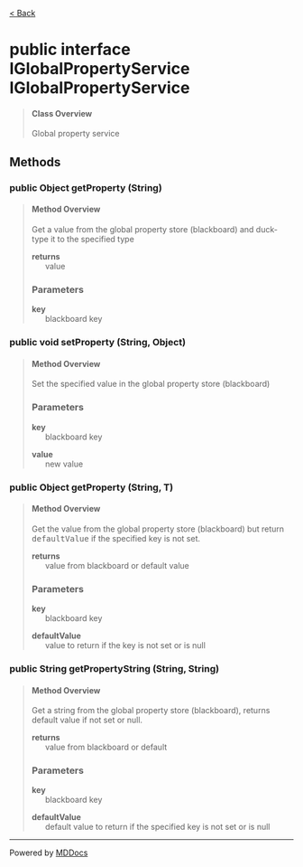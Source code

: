 [< Back](../README.md)
# public interface IGlobalPropertyService IGlobalPropertyService #
>#### Class Overview ####
>Global property service
## Methods ##
### public Object getProperty (String) ###
>#### Method Overview ####
>Get a value from the global property store (blackboard) and duck-type it
 to the specified type
>
>**returns**<br />
>&nbsp;&nbsp;&nbsp;&nbsp;&nbsp;&nbsp;value
>
>### Parameters ###
>**key**<br />
>&nbsp;&nbsp;&nbsp;&nbsp;&nbsp;&nbsp;blackboard key
>
### public void setProperty (String, Object) ###
>#### Method Overview ####
>Set the specified value in the global property store (blackboard)
>
>### Parameters ###
>**key**<br />
>&nbsp;&nbsp;&nbsp;&nbsp;&nbsp;&nbsp;blackboard key
>
>**value**<br />
>&nbsp;&nbsp;&nbsp;&nbsp;&nbsp;&nbsp;new value
>
### public Object getProperty (String, T) ###
>#### Method Overview ####
>Get the value from the global property store (blackboard) but return
 <tt>defaultValue</tt> if the specified key is not set.
>
>**returns**<br />
>&nbsp;&nbsp;&nbsp;&nbsp;&nbsp;&nbsp;value from blackboard or default value
>
>### Parameters ###
>**key**<br />
>&nbsp;&nbsp;&nbsp;&nbsp;&nbsp;&nbsp;blackboard key
>
>**defaultValue**<br />
>&nbsp;&nbsp;&nbsp;&nbsp;&nbsp;&nbsp;value to return if the key is not set or is null
>
### public String getPropertyString (String, String) ###
>#### Method Overview ####
>Get a string from the global property store (blackboard), returns default
 value if not set or null.
>
>**returns**<br />
>&nbsp;&nbsp;&nbsp;&nbsp;&nbsp;&nbsp;value from blackboard or default
>
>### Parameters ###
>**key**<br />
>&nbsp;&nbsp;&nbsp;&nbsp;&nbsp;&nbsp;blackboard key
>
>**defaultValue**<br />
>&nbsp;&nbsp;&nbsp;&nbsp;&nbsp;&nbsp;default value to return if the specified key is not
      set or is null
>

---
Powered by [MDDocs](https://github.com/VRCube/MDDocs)